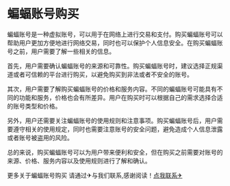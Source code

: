 # 蝙蝠账号购买

蝙蝠账号是一种虚拟账号，可以用于在网络上进行交易和支付。购买蝙蝠账号可以帮助用户更加方便地进行网络交易，同时也可以保护个人信息安全。在购买蝙蝠账号之前，用户需要了解一些相关的信息。

首先，用户需要确认蝙蝠账号的来源和可靠性。购买蝙蝠账号时，建议选择正规渠道或者可信赖的平台进行购买，以避免购买到非法或者不安全的账号。

其次，用户需要了解购买蝙蝠账号的价格和服务内容。不同的蝙蝠账号可能具有不同的功能和服务，价格也会有所差异。用户在购买时可以根据自己的需求选择合适的账号类型和价格。

另外，用户还需要关注蝙蝠账号的使用规则和注意事项。购买蝙蝠账号后，用户需要遵守相关的使用规定，同时也需要注意账号的安全问题，避免造成个人信息泄露或者账号被盗用的风险。

总的来说，购买蝙蝠账号可以为用户带来便利和安全，但在购买之前需要对账号的来源、价格、服务内容以及使用规则进行了解和确认。

更多关于蝙蝠账号购买 请通过✈与我们联系,感谢阅读！[点我联系✈](https://doc.G208.com)